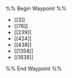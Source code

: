 %% Begin Waypoint %%
- [[3]]
- [[76]]
- [[239]]
- [[424]]
- [[438]]
- [[1358]]
- [[1838]]

%% End Waypoint %%